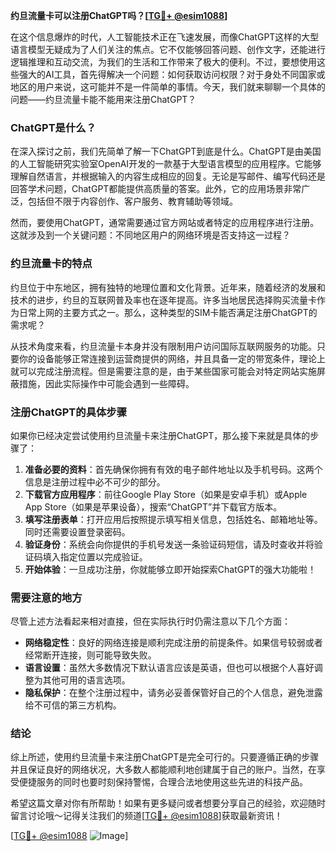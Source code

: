 **约旦流量卡可以注册ChatGPT吗？[[TG💪+ @esim1088](https://t.me/s/esim1088)]**

在这个信息爆炸的时代，人工智能技术正在飞速发展，而像ChatGPT这样的大型语言模型无疑成为了人们关注的焦点。它不仅能够回答问题、创作文字，还能进行逻辑推理和互动交流，为我们的生活和工作带来了极大的便利。不过，要想使用这些强大的AI工具，首先得解决一个问题：如何获取访问权限？对于身处不同国家或地区的用户来说，这可能并不是一件简单的事情。今天，我们就来聊聊一个具体的问题——约旦流量卡能不能用来注册ChatGPT？

### ChatGPT是什么？
在深入探讨之前，我们先简单了解一下ChatGPT到底是什么。ChatGPT是由美国的人工智能研究实验室OpenAI开发的一款基于大型语言模型的应用程序。它能够理解自然语言，并根据输入的内容生成相应的回复。无论是写邮件、编写代码还是回答学术问题，ChatGPT都能提供高质量的答案。此外，它的应用场景非常广泛，包括但不限于内容创作、客户服务、教育辅助等领域。

然而，要使用ChatGPT，通常需要通过官方网站或者特定的应用程序进行注册。这就涉及到一个关键问题：不同地区用户的网络环境是否支持这一过程？

### 约旦流量卡的特点
约旦位于中东地区，拥有独特的地理位置和文化背景。近年来，随着经济的发展和技术的进步，约旦的互联网普及率也在逐年提高。许多当地居民选择购买流量卡作为日常上网的主要方式之一。那么，这种类型的SIM卡能否满足注册ChatGPT的需求呢？

从技术角度来看，约旦流量卡本身并没有限制用户访问国际互联网服务的功能。只要你的设备能够正常连接到运营商提供的网络，并且具备一定的带宽条件，理论上就可以完成注册流程。但是需要注意的是，由于某些国家可能会对特定网站实施屏蔽措施，因此实际操作中可能会遇到一些障碍。

### 注册ChatGPT的具体步骤
如果你已经决定尝试使用约旦流量卡来注册ChatGPT，那么接下来就是具体的步骤了：

1. **准备必要的资料**：首先确保你拥有有效的电子邮件地址以及手机号码。这两个信息是注册过程中必不可少的部分。
2. **下载官方应用程序**：前往Google Play Store（如果是安卓手机）或Apple App Store（如果是苹果设备），搜索“ChatGPT”并下载官方版本。
3. **填写注册表单**：打开应用后按照提示填写相关信息，包括姓名、邮箱地址等。同时还需要设置登录密码。
4. **验证身份**：系统会向你提供的手机号发送一条验证码短信，请及时查收并将验证码填入指定位置以完成验证。
5. **开始体验**：一旦成功注册，你就能够立即开始探索ChatGPT的强大功能啦！

### 需要注意的地方
尽管上述方法看起来相对直接，但在实际执行时仍需注意以下几个方面：
- **网络稳定性**：良好的网络连接是顺利完成注册的前提条件。如果信号较弱或者经常断开连接，则可能导致失败。
- **语言设置**：虽然大多数情况下默认语言应该是英语，但也可以根据个人喜好调整为其他可用的语言选项。
- **隐私保护**：在整个注册过程中，请务必妥善保管好自己的个人信息，避免泄露给不可信的第三方机构。

### 结论
综上所述，使用约旦流量卡来注册ChatGPT是完全可行的。只要遵循正确的步骤并且保证良好的网络状况，大多数人都能顺利地创建属于自己的账户。当然，在享受便捷服务的同时也要时刻保持警惕，合理合法地使用这些先进的科技产品。

希望这篇文章对你有所帮助！如果有更多疑问或者想要分享自己的经验，欢迎随时留言讨论哦～记得关注我们的频道[[TG💪+ @esim1088](https://t.me/s/esim1088)]获取最新资讯！

[[TG💪+ @esim1088](https://t.me/s/esim1088) ![Image](https://i.postimg.cc/4NQfJmqS/Snipaste-2025-05-13-00-14-12.png)]